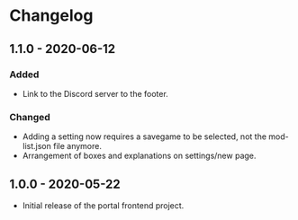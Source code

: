 # Changelog

## 1.1.0 - 2020-06-12

### Added

- Link to the Discord server to the footer.

### Changed

- Adding a setting now requires a savegame to be selected, not the mod-list.json file anymore.
- Arrangement of boxes and explanations on settings/new page.

## 1.0.0 - 2020-05-22

- Initial release of the portal frontend project.
